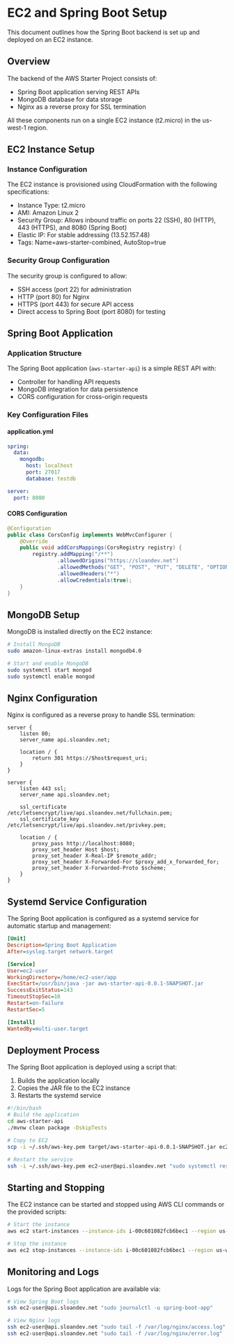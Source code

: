 # EC2 and Spring Boot Setup

This document outlines how the Spring Boot backend is set up and deployed on an EC2 instance.

## Overview

The backend of the AWS Starter Project consists of:
- Spring Boot application serving REST APIs
- MongoDB database for data storage
- Nginx as a reverse proxy for SSL termination

All these components run on a single EC2 instance (t2.micro) in the us-west-1 region.

## EC2 Instance Setup

### Instance Configuration

The EC2 instance is provisioned using CloudFormation with the following specifications:
- Instance Type: t2.micro
- AMI: Amazon Linux 2
- Security Group: Allows inbound traffic on ports 22 (SSH), 80 (HTTP), 443 (HTTPS), and 8080 (Spring Boot)
- Elastic IP: For stable addressing (13.52.157.48)
- Tags: Name=aws-starter-combined, AutoStop=true

### Security Group Configuration

The security group is configured to allow:
- SSH access (port 22) for administration
- HTTP (port 80) for Nginx
- HTTPS (port 443) for secure API access
- Direct access to Spring Boot (port 8080) for testing

## Spring Boot Application

### Application Structure

The Spring Boot application (`aws-starter-api`) is a simple REST API with:
- Controller for handling API requests
- MongoDB integration for data persistence
- CORS configuration for cross-origin requests

### Key Configuration Files

#### application.yml
```yaml
spring:
  data:
    mongodb:
      host: localhost
      port: 27017
      database: testdb

server:
  port: 8080
```

#### CORS Configuration
```java
@Configuration
public class CorsConfig implements WebMvcConfigurer {
    @Override
    public void addCorsMappings(CorsRegistry registry) {
        registry.addMapping("/**")
                .allowedOrigins("https://sloandev.net")
                .allowedMethods("GET", "POST", "PUT", "DELETE", "OPTIONS")
                .allowedHeaders("*")
                .allowCredentials(true);
    }
}
```

## MongoDB Setup

MongoDB is installed directly on the EC2 instance:

```bash
# Install MongoDB
sudo amazon-linux-extras install mongodb4.0

# Start and enable MongoDB
sudo systemctl start mongod
sudo systemctl enable mongod
```

## Nginx Configuration

Nginx is configured as a reverse proxy to handle SSL termination:

```nginx
server {
    listen 80;
    server_name api.sloandev.net;
    
    location / {
        return 301 https://$host$request_uri;
    }
}

server {
    listen 443 ssl;
    server_name api.sloandev.net;
    
    ssl_certificate /etc/letsencrypt/live/api.sloandev.net/fullchain.pem;
    ssl_certificate_key /etc/letsencrypt/live/api.sloandev.net/privkey.pem;
    
    location / {
        proxy_pass http://localhost:8080;
        proxy_set_header Host $host;
        proxy_set_header X-Real-IP $remote_addr;
        proxy_set_header X-Forwarded-For $proxy_add_x_forwarded_for;
        proxy_set_header X-Forwarded-Proto $scheme;
    }
}
```

## Systemd Service Configuration

The Spring Boot application is configured as a systemd service for automatic startup and management:

```ini
[Unit]
Description=Spring Boot Application
After=syslog.target network.target

[Service]
User=ec2-user
WorkingDirectory=/home/ec2-user/app
ExecStart=/usr/bin/java -jar aws-starter-api-0.0.1-SNAPSHOT.jar
SuccessExitStatus=143
TimeoutStopSec=10
Restart=on-failure
RestartSec=5

[Install]
WantedBy=multi-user.target
```

## Deployment Process

The Spring Boot application is deployed using a script that:
1. Builds the application locally
2. Copies the JAR file to the EC2 instance
3. Restarts the systemd service

```bash
#!/bin/bash
# Build the application
cd aws-starter-api
./mvnw clean package -DskipTests

# Copy to EC2
scp -i ~/.ssh/aws-key.pem target/aws-starter-api-0.0.1-SNAPSHOT.jar ec2-user@api.sloandev.net:/home/ec2-user/app/

# Restart the service
ssh -i ~/.ssh/aws-key.pem ec2-user@api.sloandev.net "sudo systemctl restart spring-boot-app"
```

## Starting and Stopping

The EC2 instance can be started and stopped using AWS CLI commands or the provided scripts:

```bash
# Start the instance
aws ec2 start-instances --instance-ids i-00c601082fcb6bec1 --region us-west-1

# Stop the instance
aws ec2 stop-instances --instance-ids i-00c601082fcb6bec1 --region us-west-1
```

## Monitoring and Logs

Logs for the Spring Boot application are available via:

```bash
# View Spring Boot logs
ssh ec2-user@api.sloandev.net "sudo journalctl -u spring-boot-app"

# View Nginx logs
ssh ec2-user@api.sloandev.net "sudo tail -f /var/log/nginx/access.log"
ssh ec2-user@api.sloandev.net "sudo tail -f /var/log/nginx/error.log"
```
